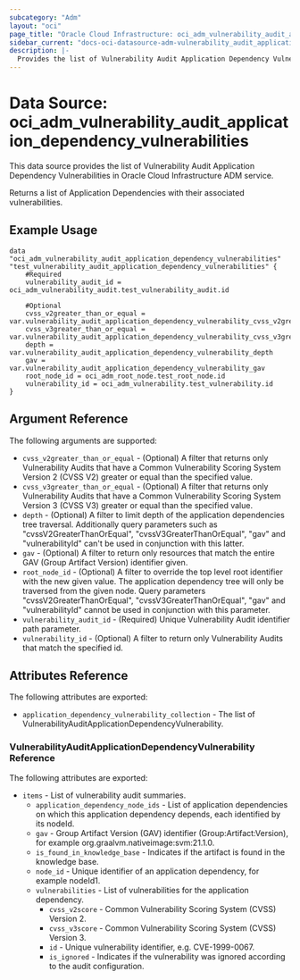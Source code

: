 ```yaml
---
subcategory: "Adm"
layout: "oci"
page_title: "Oracle Cloud Infrastructure: oci_adm_vulnerability_audit_application_dependency_vulnerabilities"
sidebar_current: "docs-oci-datasource-adm-vulnerability_audit_application_dependency_vulnerabilities"
description: |-
  Provides the list of Vulnerability Audit Application Dependency Vulnerabilities in Oracle Cloud Infrastructure ADM service
---
```


# Data Source: oci_adm_vulnerability_audit_application_dependency_vulnerabilities
This data source provides the list of Vulnerability Audit Application Dependency Vulnerabilities in Oracle Cloud Infrastructure ADM service.

Returns a list of Application Dependencies with their associated vulnerabilities.

## Example Usage

```hcl
data "oci_adm_vulnerability_audit_application_dependency_vulnerabilities" "test_vulnerability_audit_application_dependency_vulnerabilities" {
	#Required
	vulnerability_audit_id = oci_adm_vulnerability_audit.test_vulnerability_audit.id

	#Optional
	cvss_v2greater_than_or_equal = var.vulnerability_audit_application_dependency_vulnerability_cvss_v2greater_than_or_equal
	cvss_v3greater_than_or_equal = var.vulnerability_audit_application_dependency_vulnerability_cvss_v3greater_than_or_equal
	depth = var.vulnerability_audit_application_dependency_vulnerability_depth
	gav = var.vulnerability_audit_application_dependency_vulnerability_gav
	root_node_id = oci_adm_root_node.test_root_node.id
	vulnerability_id = oci_adm_vulnerability.test_vulnerability.id
}
```

## Argument Reference

The following arguments are supported:

* `cvss_v2greater_than_or_equal` - (Optional) A filter that returns only Vulnerability Audits that have a Common Vulnerability Scoring System Version 2 (CVSS V2) greater or equal than the specified value. 
* `cvss_v3greater_than_or_equal` - (Optional) A filter that returns only Vulnerability Audits that have a Common Vulnerability Scoring System Version 3 (CVSS V3) greater or equal than the specified value. 
* `depth` - (Optional) A filter to limit depth of the application dependencies tree traversal. Additionally query parameters such as "cvssV2GreaterThanOrEqual", "cvssV3GreaterThanOrEqual", "gav" and "vulnerabilityId" can't be used in conjunction with this latter. 
* `gav` - (Optional) A filter to return only resources that match the entire GAV (Group Artifact Version) identifier given.
* `root_node_id` - (Optional) A filter to override the top level root identifier with the new given value. The application dependency tree will only be traversed from the given node. Query parameters "cvssV2GreaterThanOrEqual", "cvssV3GreaterThanOrEqual", "gav" and "vulnerabilityId" cannot be used in conjunction with this parameter. 
* `vulnerability_audit_id` - (Required) Unique Vulnerability Audit identifier path parameter.
* `vulnerability_id` - (Optional) A filter to return only Vulnerability Audits that match the specified id.


## Attributes Reference

The following attributes are exported:

* `application_dependency_vulnerability_collection` - The list of VulnerabilityAuditApplicationDependencyVulnerability.

### VulnerabilityAuditApplicationDependencyVulnerability Reference

The following attributes are exported:

* `items` - List of vulnerability audit summaries.
	* `application_dependency_node_ids` - List of application dependencies on which this application dependency depends, each identified by its nodeId.
	* `gav` - Group Artifact Version (GAV) identifier (Group:Artifact:Version), for example org.graalvm.nativeimage:svm:21.1.0.
	* `is_found_in_knowledge_base` - Indicates if the artifact is found in the knowledge base.
	* `node_id` - Unique identifier of an application dependency, for example nodeId1.
	* `vulnerabilities` - List of vulnerabilities for the application dependency.
		* `cvss_v2score` - Common Vulnerability Scoring System (CVSS) Version 2.
		* `cvss_v3score` - Common Vulnerability Scoring System (CVSS) Version 3.
		* `id` - Unique vulnerability identifier, e.g. CVE-1999-0067.
		* `is_ignored` - Indicates if the vulnerability was ignored according to the audit configuration.

